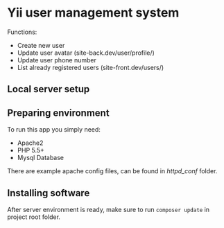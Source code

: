 Yii user management system
=====================================

Functions:
* Create new user
* Update user avatar (site-back.dev/user/profile/)
* Update user phone number
* List already registered users (site-front.dev/users/)


Local server setup
------------------------

## Preparing environment

To run this app you simply need:

* Apache2
* PHP 5.5+
* Mysql Database

There are example apache config files, can be found in _httpd_conf_ folder.

## Installing software

After server environment is ready, make sure to run ```composer update``` in project root folder.